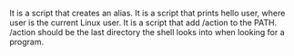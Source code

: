 It is a script that creates an alias.
It is a script that prints hello user, where user is the current Linux user.
It is a script that add /action to the PATH. /action should be the last directory the shell looks into when looking for a program.
